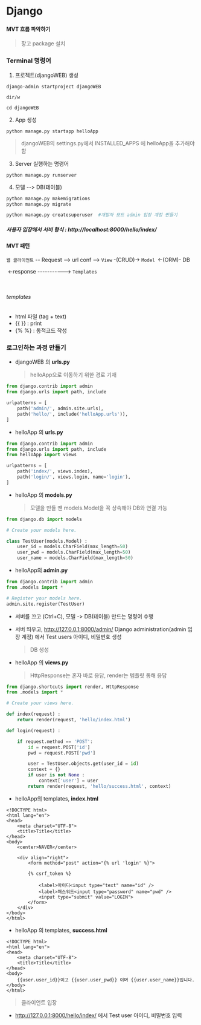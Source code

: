 # Django

#### MVT 흐름 파악하기



> 장고 package 설치 

### Terminal 명령어

1. 프로젝트(djangoWEB)  생성

``` django
django-admin startproject djangoWEB

dir/w

cd djangoWEB
```

2.  App 생성

```django
python manage.py startapp helloApp
```

> djangoWEB의 settings.py에서 INSTALLED_APPS 에 helloApp을 추가해야 함

3. Server 실행하는 명령어

```django
python manage.py runserver
```

4. 모델 --> DB(테이블)

```python
python manage.py makemigrations
python manage.py migrate

python manage.py createsuperuser  #개발자 모드 admin 입장 계정 만들기
```



##### 사용자 입장에서 서버 형식 : http://localhost:8000/hello/index/



#### MVT 패턴

`웹 클라이언트`  -- Request --> url conf --> ```View``` -(CRUD)-> ```Model ```<-(ORM)- DB

​                           <-response                                    -----------> ```Templates```

​                          

###### templates

* html 파일 (tag + text)
* {{   }} : print
* {%     %} : 동적코드 작성







### 로그인하는 과정 만들기



* djangoWEB 의 **urls.py**

  > helloApp으로 이동하기 위한 경로 기재

```python
from django.contrib import admin
from django.urls import path, include

urlpatterns = [
    path('admin/', admin.site.urls),
    path('hello/', include('helloApp.urls')),
]
```



* helloApp 의 **urls.py**

```python
from django.contrib import admin
from django.urls import path, include
from helloApp import views

urlpatterns = [
	path('index/', views.index),
    path('login/', views.login, name='login'),
]
```



* helloApp 의 **models.py**

  > 모델을 만들 땐 models.Model을 꼭 상속해야 DB와 연결 가능

```python
from django.db import models

# Create your models here.

class TestUser(models.Model) :
    user_id = models.CharField(max_length=50)
    user_pwd = models.CharField(max_length=50)
    user_name = models.CharField(max_length=50)
```



* helloApp의 **admin.py**

```python
from django.contrib import admin
from .models import *

# Register your models here.
admin.site.register(TestUser)
```



* 서버를 끄고 (Ctrl+C),  모델 -> DB(테이블) 만드는 명령어 수행

* 서버 띄우고, http://127.0.0.1:8000/admin/ Django administration(admin 입장 계정) 에서 Test users 아이디, 비밀번호 생성

  > DB 생성



* helloApp 의 **views.py**

  > HttpResponse는 혼자 바로 응답, render는 템플릿 통해 응답

```python
from django.shortcuts import render, HttpResponse
from .models import *

# Create your views here.

def index(request) : 
    return render(request, 'hello/index.html')

def login(request) :

    if request.method == 'POST':
        id = request.POST['id']
        pwd = request.POST['pwd']

        user = TestUser.objects.get(user_id = id)
        context = {}
        if user is not None :
            context['user'] = user
        return render(request, 'hello/success.html', context)
```



* helloApp의 templates, **index.html**

```django
<!DOCTYPE html>
<html lang="en">
<head>
    <meta charset="UTF-8">
    <title>Title</title>
</head>
<body>
    <center>NAVER</center>

    <div align="right">
        <form method="post" action="{% url 'login' %}">

        {% csrf_token %}

            <label>아이디<input type="text" name="id" />
            <label>패스워드<input type="password" name="pwd" />
            <input type="submit" value="LOGIN">
        </form>
    </div>
</body>
</html>
```



* helloApp 의 templates, **success.html**

```django
<!DOCTYPE html>
<html lang="en">
<head>
    <meta charset="UTF-8">
    <title>Title</title>
</head>
<body>
    {{user.user_id}}이고 {{user.user_pwd}} 이며 {{user.user_name}}입니다.
</body>
</html>
```



>  클라이언트 입장

* http://127.0.0.1:8000/hello/index/ 에서 Test user 아이디, 비밀번호 입력